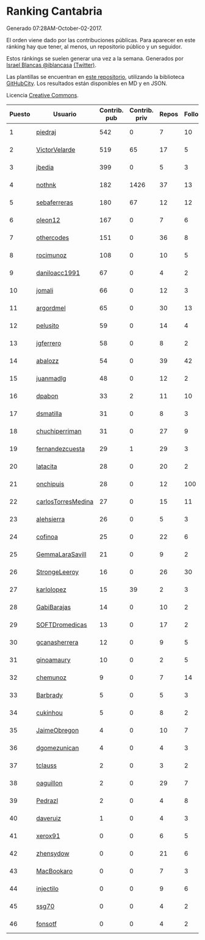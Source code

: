 # Ranking Cantabria

Generado 07:28AM-October-02-2017.

El orden viene dado por las contribuciones públicas. Para aparecer en este ránking hay que tener, al menos, un repositorio público y un seguidor.

Estos ránkings se suelen generar una vez a la semana. Generados por [Israel Blancas @iblancasa](https://github.com/iblancasa/) [(Twitter)](https://twitter.com/iblancasa).

Las plantillas se encuentran en [este repositorio](https://github.com/iblancasa/GH-Spanish-Ranking), utilizando la biblioteca [GitHubCity](https://github.com/iblancasa/GitHubCity). Los resultados están disponibles en MD y en JSON.

Licencia [Creative Commons](https://creativecommons.org/licenses/by/4.0/).

| Puesto   |  Usuario  | Contrib. pub | Contrib. priv |Repos| Followers | Desde |  Avatar  |
|----------|-----------|--------------|---------------|-----|-----------|-------|----------|
|1|[piedraj](https://github.com/piedraj)|542|0|7|10|2012-12-05|![piedraj](https://avatars0.githubusercontent.com/u/2972752)|
|2|[VictorVelarde](https://github.com/VictorVelarde)|519|65|17|5|2010-10-28|![VictorVelarde](https://avatars3.githubusercontent.com/u/458196)|
|3|[jbedia](https://github.com/jbedia)|399|0|5|3|2013-10-28|![jbedia](https://avatars0.githubusercontent.com/u/5796721)|
|4|[nothnk](https://github.com/nothnk)|182|1426|37|13|2009-09-05|![nothnk](https://avatars3.githubusercontent.com/u/123532)|
|5|[sebaferreras](https://github.com/sebaferreras)|180|67|12|12|2016-02-12|![sebaferreras](https://avatars0.githubusercontent.com/u/17194770)|
|6|[oleon12](https://github.com/oleon12)|167|0|7|6|2015-04-17|![oleon12](https://avatars3.githubusercontent.com/u/11987639)|
|7|[othercodes](https://github.com/othercodes)|151|0|36|8|2013-06-25|![othercodes](https://avatars0.githubusercontent.com/u/4815856)|
|8|[rocimunoz](https://github.com/rocimunoz)|108|0|10|5|2013-03-02|![rocimunoz](https://avatars0.githubusercontent.com/u/3746906)|
|9|[daniloacc1991](https://github.com/daniloacc1991)|67|0|4|2|2016-10-22|![daniloacc1991](https://avatars0.githubusercontent.com/u/22999279)|
|10|[jomali](https://github.com/jomali)|66|0|12|3|2012-02-01|![jomali](https://avatars0.githubusercontent.com/u/1397370)|
|11|[argordmel](https://github.com/argordmel)|65|0|30|13|2012-01-11|![argordmel](https://avatars3.githubusercontent.com/u/1320168)|
|12|[pelusito](https://github.com/pelusito)|59|0|14|4|2016-04-22|![pelusito](https://avatars1.githubusercontent.com/u/18612896)|
|13|[jgferrero](https://github.com/jgferrero)|58|0|8|2|2015-03-12|![jgferrero](https://avatars2.githubusercontent.com/u/11438536)|
|14|[abalozz](https://github.com/abalozz)|54|0|39|42|2012-01-08|![abalozz](https://avatars2.githubusercontent.com/u/1312336)|
|15|[juanmadlg](https://github.com/juanmadlg)|48|0|12|2|2011-11-04|![juanmadlg](https://avatars3.githubusercontent.com/u/1173469)|
|16|[dpabon](https://github.com/dpabon)|33|2|11|10|2015-06-24|![dpabon](https://avatars3.githubusercontent.com/u/13040959)|
|17|[dsmatilla](https://github.com/dsmatilla)|31|0|8|3|2011-02-14|![dsmatilla](https://avatars3.githubusercontent.com/u/618172)|
|18|[chuchiperriman](https://github.com/chuchiperriman)|31|0|27|9|2008-11-25|![chuchiperriman](https://avatars1.githubusercontent.com/u/36635)|
|19|[fernandezcuesta](https://github.com/fernandezcuesta)|29|1|29|3|2014-04-16|![fernandezcuesta](https://avatars3.githubusercontent.com/u/7312236)|
|20|[latacita](https://github.com/latacita)|28|0|20|2|2013-05-03|![latacita](https://avatars2.githubusercontent.com/u/4329371)|
|21|[onchipuis](https://github.com/onchipuis)|28|0|12|100|2016-09-09|![onchipuis](https://avatars2.githubusercontent.com/u/22107438)|
|22|[carlosTorresMedina](https://github.com/carlosTorresMedina)|27|0|15|11|2015-05-24|![carlosTorresMedina](https://avatars1.githubusercontent.com/u/12585344)|
|23|[alehsierra](https://github.com/alehsierra)|26|0|5|3|2017-04-05|![alehsierra](https://avatars1.githubusercontent.com/u/26929522)|
|24|[cofinoa](https://github.com/cofinoa)|25|0|22|6|2013-07-26|![cofinoa](https://avatars2.githubusercontent.com/u/5098603)|
|25|[GemmaLaraSavill](https://github.com/GemmaLaraSavill)|21|0|9|2|2015-05-08|![GemmaLaraSavill](https://avatars0.githubusercontent.com/u/12323749)|
|26|[StrongeLeeroy](https://github.com/StrongeLeeroy)|16|0|26|30|2011-06-03|![StrongeLeeroy](https://avatars3.githubusercontent.com/u/828457)|
|27|[karlolopez](https://github.com/karlolopez)|15|39|2|3|2015-06-17|![karlolopez](https://avatars3.githubusercontent.com/u/12940686)|
|28|[GabiBarajas](https://github.com/GabiBarajas)|14|0|10|2|2017-01-18|![GabiBarajas](https://avatars2.githubusercontent.com/u/25196739)|
|29|[SOFTDromedicas](https://github.com/SOFTDromedicas)|13|0|17|2|2016-08-19|![SOFTDromedicas](https://avatars1.githubusercontent.com/u/21133079)|
|30|[gcanasherrera](https://github.com/gcanasherrera)|12|0|9|5|2015-07-08|![gcanasherrera](https://avatars3.githubusercontent.com/u/13239454)|
|31|[ginoamaury](https://github.com/ginoamaury)|10|0|2|5|2016-09-06|![ginoamaury](https://avatars3.githubusercontent.com/u/22031838)|
|32|[chemunoz](https://github.com/chemunoz)|9|0|7|14|2016-01-13|![chemunoz](https://avatars3.githubusercontent.com/u/16680009)|
|33|[Barbrady](https://github.com/Barbrady)|5|0|5|3|2014-01-18|![Barbrady](https://avatars2.githubusercontent.com/u/6436548)|
|34|[cukinhou](https://github.com/cukinhou)|5|0|8|2|2015-12-14|![cukinhou](https://avatars1.githubusercontent.com/u/16288214)|
|35|[JaimeObregon](https://github.com/JaimeObregon)|4|0|10|7|2010-09-27|![JaimeObregon](https://avatars2.githubusercontent.com/u/417226)|
|36|[dgomezunican](https://github.com/dgomezunican)|4|0|4|3|2012-03-23|![dgomezunican](https://avatars3.githubusercontent.com/u/1568677)|
|37|[tclauss](https://github.com/tclauss)|2|0|3|2|2013-02-11|![tclauss](https://avatars0.githubusercontent.com/u/3531048)|
|38|[oaguillon](https://github.com/oaguillon)|2|0|29|7|2012-07-05|![oaguillon](https://avatars2.githubusercontent.com/u/1925152)|
|39|[Pedrazl](https://github.com/Pedrazl)|2|0|4|8|2014-12-04|![Pedrazl](https://avatars2.githubusercontent.com/u/10074431)|
|40|[daveruiz](https://github.com/daveruiz)|1|0|4|3|2012-08-16|![daveruiz](https://avatars1.githubusercontent.com/u/2165375)|
|41|[xerox91](https://github.com/xerox91)|0|0|6|5|2011-04-19|![xerox91](https://avatars3.githubusercontent.com/u/740021)|
|42|[zhensydow](https://github.com/zhensydow)|0|0|21|6|2011-05-09|![zhensydow](https://avatars2.githubusercontent.com/u/777247)|
|43|[MacBookaro](https://github.com/MacBookaro)|0|0|7|3|2012-01-27|![MacBookaro](https://avatars3.githubusercontent.com/u/1383817)|
|44|[injectilo](https://github.com/injectilo)|0|0|9|6|2014-09-01|![injectilo](https://avatars2.githubusercontent.com/u/8612274)|
|45|[ssg70](https://github.com/ssg70)|0|0|4|2|2015-11-04|![ssg70](https://avatars3.githubusercontent.com/u/15652669)|
|46|[fonsotf](https://github.com/fonsotf)|0|0|4|2|2015-11-03|![fonsotf](https://avatars2.githubusercontent.com/u/15630996)|
